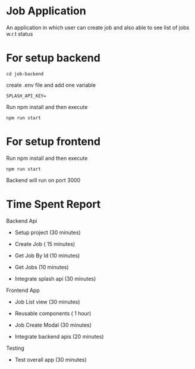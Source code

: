 
# Job Application

An application in which user can create job and also able to see list of jobs w.r.t status



# For setup backend 

```
cd job-backend
```

create .env file and add one variable 

```
SPLASH_API_KEY=
```

Run npm install and then execute 


```
npm run start
```


# For setup frontend 


Run npm install and then execute 


```
npm run start
```


Backend will run on port 3000 



# Time Spent Report


Backend Api 

- Setup project (30 minutes)

- Create Job ( 15 minutes)

- Get Job By Id (10 minutes)

- Get Jobs (10 minutes)

- Integrate splash api (30 minutes)


Frontend App

- Job List view (30 minutes)

- Reusable components ( 1 hour)

- Job Create Modal (30 minutes)

- Integrate backend apis (20 minutes)


Testing

- Test overall app (30 minutes)